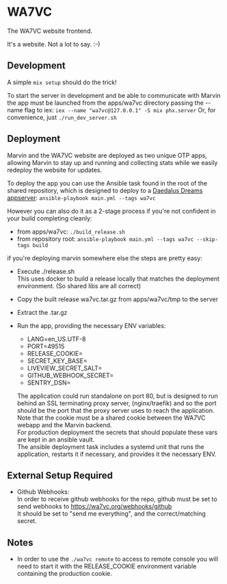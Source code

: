 # WA7VC
The WA7VC website frontend. 

It's a website. Not a lot to say. :-)

## Development
A simple `mix setup` should do the trick!

To start the server in development and be able to communicate with Marvin
the app must be launched from the apps/wa7vc directory passing the --name
flag to iex: `iex --name "wa7vc@127.0.0.1" -S mix phx.server`
Or, for convenience, just `./run_dev_server.sh`

## Deployment
Marvin and the WA7VC website are deployed as two unique OTP apps, allowing
Marvin to stay up and running and collecting stats while we easily redeploy
the website for updates.

To deploy the app you can use the Ansible task found in the root of the shared
repository, which is designed to deploy to a
[Daedalus Dreams appserver](https://gitlab.daedalusdreams.com/DaedalusDreams/infrastructure-via-ansible/-/tree/master/roles/app-server):
`ansible-playbook main.yml --tags wa7vc`

However you can also do it as a 2-stage process if you're not confident in your
build completing cleanly:
  * from apps/wa7vc: `./build_release.sh`
  * from repository root:
    `ansible-playbook main.yml --tags wa7vc --skip-tags build`

if you're deploying marvin somewhere else the steps are pretty easy:
  * Execute ./release.sh  
    This uses docker to build a release locally that matches the deployment
    environment. (So shared libs are all correct)
  * Copy the built release wa7vc.tar.gz from apps/wa7vc/tmp to the server
  * Extract the .tar.gz
  * Run the app, providing the necessary ENV variables:
    * LANG=en_US.UTF-8
    * PORT=49515
    * RELEASE_COOKIE=
    * SECRET_KEY_BASE=
    * LIVEVIEW_SECRET_SALT=
    * GITHUB_WEBHOOK_SECRET=
    * SENTRY_DSN=
    
    The application could run standalone on port 80, but is designed to run
    behind an SSL terminating proxy server, (nginx/traefik) and so the port
    should be the port that the proxy server uses to reach the application.
    Note that the cookie must be a shared cookie between the WA7VC webapp
    and the Marvin backend.  
    For production deployment the secrets that should populate these vars
    are kept in an ansible vault.  
    The ansible deployment task includes a systemd unit that runs the
    application, restarts it if necessary, and provides it the necessary ENV.

## External Setup Required
  * Github Webhooks:  
    In order to receive github webhooks for the repo, github must be set to
    send webhooks to https://wa7vc.org/webhooks/github  
    It should be set to "send me everything", and the correct/matching secret.

## Notes
  * In order to use the `./wa7vc remote` to access to remote console you will
    need to start it with the RELEASE_COOKIE  environment variable containing
    the production cookie.
